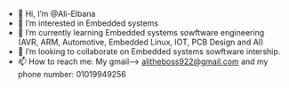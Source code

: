 - 👋 Hi, I’m @Ali-Elbana
- 👀 I’m interested in Embedded systems
- 🌱 I’m currently learning Embedded systems sowftware engineering (AVR, ARM, Automotive, Embedded Linux, IOT, PCB Design and AI)
- 💞️ I’m looking to collaborate on Embedded systems sowftware intership.
- 📫 How to reach me: My gmail--> alitheboss922@gmail.com and my phone number: 01019949256

<!---
Ali-Elbana/Ali-Elbana is a ✨ special ✨ repository because its `README.md` (this file) appears on your GitHub profile.
You can click the Preview link to take a look at your changes.
--->

